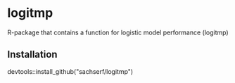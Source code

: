 # logitmp
R-package that contains a function for logistic model performance (logitmp)

## Installation
devtools::install_github("sachserf/logitmp")
